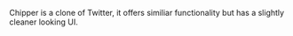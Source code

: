 Chipper is a clone of Twitter, it offers similiar functionality but has a slightly cleaner looking UI.
